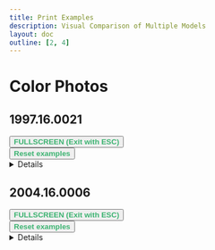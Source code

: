```yaml
---
title: Print Examples
description: Visual Comparison of Multiple Models
layout: doc
outline: [2, 4]
---
```


<script setup lang="ts">
import ImageSliderGithub from './components/imageslidergithub.vue' // the vue image slider example comparison component

//HTML5 Fullscreen API
const fullscreenEnabled = document.fullscreenEnabled; //check if fullscreen is possible
function enterFullscreen(elementName) {
  var element = document.getElementById(elementName);
  if(element.requestFullscreen) {
    element.requestFullscreen();
  } else if(element.msRequestFullscreen) {      // for IE11 (remove June 15, 2022)
    element.msRequestFullscreen();
  } else if(element.webkitRequestFullscreen) {  // iOS Safari
    element.webkitRequestFullscreen();
  }
}

// reset button, to keep it simple this will reset all examples. This is simply because when entering fullscreen mode, dragging/moving the image out of view, and pressing esc, the image will have 'vanished' (not in view anymore) so i thought id add a reset button
import { ref } from 'vue';
const componentKey = ref(0);

const forceRerender = () => {
  componentKey.value += 1;
};
</script>

# Color Photos

## 1997.16.0021

<div id="example1">
<ImageSliderGithub :key="componentKey" inputImageURL='https://raw.githubusercontent.com/ksismanis/upscale/main/sources/input/1997.16.0021.jpg' relativePathOutputFolder='output/1997.16.0021' />
</div>
<button v-if="fullscreenEnabled" @click="enterFullscreen('example1')" style="color:mediumseagreen;"><strong>FULLSCREEN (Exit with ESC)</strong></button><br/>
<button v-if="fullscreenEnabled" @click="forceRerender()" style="color:mediumseagreen;"><strong>Reset examples</strong></button>  
<br/> 

<details>
  <summary>Details</summary>
  <p>

<!-- Input Image: 480x320 pixels -->

Input Image: [Image](https://github.com/ksismanis/upscale/blob/main/sources/input/1997.16.0021.jpg)

Output Images: [Github Folder](https://github.com/ksismanis/upscale/tree/main/sources/output/1997.16.0021)


</p>
</details>  
 
## 2004.16.0006

<div id="example2">
<ImageSliderGithub :key="componentKey" inputImageURL='https://raw.githubusercontent.com/ksismanis/upscale/main/sources/input/2004.16.0006.jpg' relativePathOutputFolder='output/2004.16.0006' />
</div>
<button v-if="fullscreenEnabled" @click="enterFullscreen('example2')" style="color:mediumseagreen;"><strong>FULLSCREEN (Exit with ESC)</strong></button><br/>
<button v-if="fullscreenEnabled" @click="forceRerender()" style="color:mediumseagreen;"><strong>Reset examples</strong></button>  
<br/> 

<details>
  <summary>Details</summary>
  <p>

<!-- Input Image: 480x320 pixels -->

Input Image: [Image](https://github.com/ksismanis/upscale/blob/main/sources/input/2004.16.0006.jpg)

Output Images: [Github Folder](https://github.com/ksismanis/upscale/tree/main/sources/output/2004.16.0006)
</p>
</details>  


